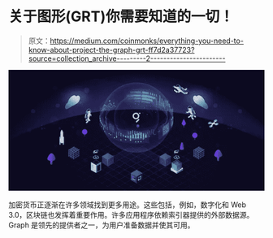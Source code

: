 # 关于图形(GRT)你需要知道的一切！

> 原文：<https://medium.com/coinmonks/everything-you-need-to-know-about-project-the-graph-grt-ff7d2a37723?source=collection_archive---------2----------------------->

![](img/ffd6f2048ad39b6c659a26ecee756106.png)

加密货币正逐渐在许多领域找到更多用途。这些包括，例如，数字化和 Web 3.0，区块链也发挥着重要作用。许多应用程序依赖索引器提供的外部数据源。Graph 是领先的提供者之一，为用户准备数据并使其可用。